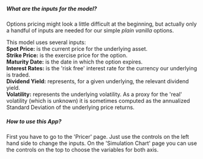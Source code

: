 ##### What are the inputs for the model?

Options pricing might look a little difficult at the beginning, but actually only a handful of inputs are needed for our simple _plain vanilla_ options.   

This model uses several inputs:  
**Spot Price:** is the current price for the underlying asset.  
**Strike Price:** is the exercise price for the option.  
**Maturity Date:** is the date in which the option expires.  
**Interest Rates:** is the 'risk free' interest rate for the currency our underlying is traded.  
**Dividend Yield:** represents, for a given underlying, the relevant dividend yield.  
**Volatility:** represents the underlying volatility. As a proxy for the 'real' volatility (which is unknown) it is sometimes computed as the annualized Standard Deviation of the underlying price returns.  

##### How to use this App?
First you have to go to the 'Pricer' page. Just use the controls on the left hand side to change the inputs. On the 'Simulation Chart' page you can use the controls on the top to choose the variables for both axis.
